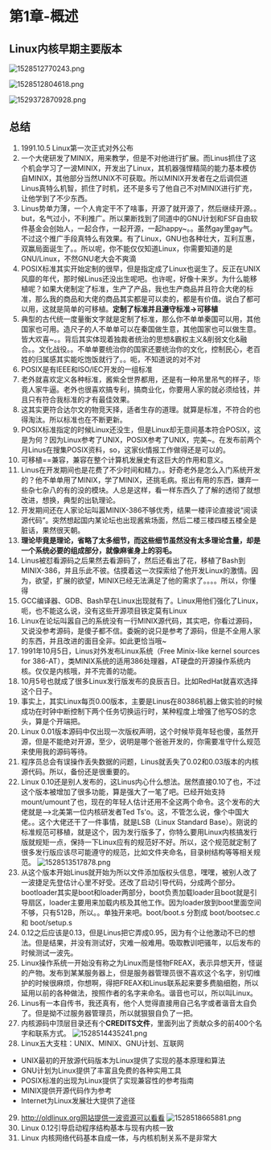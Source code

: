 # 第1章-概述

## Linux内核早期主要版本

![1528512770243.png](image/1528512770243.png)

![1528512804618.png](image/1528512804618.png)

![1529372870928.png](image/1529372870928.png)

## 总结

1. 1991.10.5 Linux第一次正式对外公布
2. 一个大佬研发了MINIX，用来教学，但是不对他进行扩展。而Linus抓住了这个机会学习了一波MINIX，开发出了Linux，其机器强悍精简的能力基本模仿自MINIX，其他部分当然UNIX不可获取。所以MINIX开发者在之后调侃道Linus真特么机智，抓住了时机，还不是多亏了他自己不对MINIX进行扩充，让他学到了不少东西。
3. Linus势单力薄，一个人肯定干不了啥事，开源了就开源了，然后继续开源。。but，名气过小，不利推广。所以果断找到了同道中的GNU计划和FSF自由软件基金会创始人，一起合作，一起开源，一起happy~。。虽然gay里gay气。不过这个推广手段真特么有效果。有了Linux，GNU也各种壮大，互利互惠，双赢局面诞生了。。所以呢，你不能仅仅知道Linux，你需要知道的是GNU/Linux，不然GNU老大会不爽滴
4. POSIX标准其实开始定制的很早，但是指定成了Linux也诞生了。反正在UNIX风靡的年代，那时候Linus还没出生呢吧。也许呢，好像十来岁。为什么能移植呢？如果大佬制定了标准，生产了产品，我也生产商品并且符合大佬的标准，那么我的商品和大佬的商品其实都是可以卖的，都是有价值。说白了都可以用，这就是简单的可移植。**定制了标准并且遵守标准->可移植**
5. 典型的古代统一度量衡文字就是定制了标准，那么你不单单秦国可以用，其他国家也可用。造尺子的人不单单可以在秦国做生意，其他国家也可以做生意。皆大欢喜~。。背后其实体现着独裁者统治的思想\&霸权主义\&削弱文化\&融合。。文化战役。。不单单要统治你的国家还要统治你的文化，控制民心，老百姓的归属感其实能吃饱饭就行了。。呃，不知道说的对不对
6. POSIX是有IEEE和ISO/IEC开发的一组标准
7. 老外就喜欢定义各种标准，酱紫全世界都用，还是有一种吊里吊气的样子，毕竟人家牛逼。老外也很喜欢搞专利，搞商业化，你要用人家的就必须给钱，并且只有符合我标准的才有最佳效果。
8. 这其实更符合达尔文的物竞天择，适者生存的道理。就算是标准，不符合的也得淘汰。所以标准也在不断更新。
9. POSIX标准指定的时候Linux还没生，但是Linux却无意间基本符合POSIX，这是为何？因为Linux参考了UNIX，POSIX参考了UNIX，完美~。在发布前两个月Linus在搜集POSIX资料，so，这家伙情报工作做得还是可以的。
10. 可移植==兼容，兼容在整个计算机发展史有这巨大的作用和意义。
11. Linus在开发期间也是花费了不少时间和精力。。好奇老外是怎么入门系统开发的？他不单单用了MINIX，学了MINIX，还挑毛病。抠出有用的东西，嫌弃一些杂七杂八的有的没的模块。人总是这样，看一样东西久了了解的透彻了就想改进，想换，典型的出轨理论。
12. 开发期间还在人家论坛叫嚣MINIX-386不够优秀，结果一楼评论直接说“阅读源代码”。突然想起国内某论坛也出现酱紫场面，然后二楼三楼四楼五楼全是脏话，果然很天朝。
13. **理论毕竟是理论，省略了太多细节，而这些细节虽然没有太多理论含量，却是一个系统必要的组成部分，就像麻雀身上的羽毛。**
14. Linus被怼看源码之后果然去看源码了，然后还看出了花，移植了Bash到MINIX-386，并且乐此不彼。估摸着这一次探索给了他开发Linux的激情。因为，欲望，扩展的欲望，MINIX已经无法满足了他的需求了。。。。所以，你懂得
15. GCC编译器、GDB、Bash早在Linux出现就有了。Linux用他们强化了Linux，呃，也不能这么说，没有这些开源项目铁定莫有Linux
16. Linux在论坛叫嚣自己的系统没有一行MINIX源代码，其实吧，你看过源码，又说没参考源码，是傻子都不信。委婉的说只是参考了源码，但是不全用人家的东西，并且改进的面目全非。如此更恰当哦~
17. 1991年10月5日，Linus对外发布Linux系统（Free Minix-like kernel sources for 386-AT），类MINIX系统的适用386处理器，AT硬盘的开源操作系统内核。仅仅是内核哦，并不完善的功能。
18. 10月5号也就成了很多Linux发行版发布的良辰吉日。比如RedHat就喜欢选择这个日子。
19. 事实上，其实Linux每页0.00版本，主要是Linus在80386机器上做实验的时候成功在时钟中断控制下两个任务切换运行时，某种程度上增强了他写OS的念头，算是个开端把。
20. Linux 0.01版本源码中仅出现一次版权声明，这个时候毕竟年轻也傻，虽然开源，但是不能绝对开源，至少，说明是哪个爸爸开发的，你需要准守什么规范来使用我的源码等待。
21. 程序员总会有误操作丢失数据的问题，Linus就丢失了0.02和0.03版本的内核源代码。所以，备份还是很重要的。
22. Linux 0.10还是别人发布的，这Linus内心什么想法。居然直接0.10了也，不过这个版本被增加了很多功能，算是强大了一笔了吧。已经开始支持mount/umount了也，现在的年轻人估计还用不全这两个命令。这个发布的大佬就是-->北美第一位内核研发者Ted Ts'o。这，不管怎么说，像个中国大佬。。这个大佬还干了一件事情，就是LSB（Linux Standard Base）。刚说的标准规范可移植，就是这个，因为发行版多了，你特么要用Linux内核搞发行版就规矩一点，保持一下Linux应有的规范好不好。所以，这个规范就定制了很多发行版应该尽可能遵守的规范，比如文件夹命名，目录树结构等等相关规范。
![1528513517878.png](image/1528513517878.png)
23. 从这个版本开始Linus就开始为所以文件添加版权头信息，嘿嘿，被别人改了一波捷足先登估计心里不好受。还改了启动引导代码，分成两个部分。bootloader其实是boot和loader两部分，boot负责加载loader且boot就是引导扇区，loader主要用来加载内核及其他工作。因为loader放到boot里面空间不够，只有512B，所以。。单独开来吧。boot/boot.s 分割成 boot/bootsec.c 和 boot/setup.s
24. 0.12之后应该是0.13，但是Linus把它弄成0.95，因为有个让他激动不已的想法。但是结果，并没有测试好，灾难一般难用。吸取教训吧骚年，以后发布的时候测试一波先。
25. Linux操作系统一开始没有称之为Linux而是怪物FREAX，表示异想天开，怪诞的产物。发布到某某服务器上，但是服务器管理员很不喜欢这个名字，别切维护的时候很麻烦，你想啊，得把FREAX和Linus联系起来要多费脑细胞，所以延用以前的各种做法，按照作者的名字来命名。谐音也可以，所以叫Linux。
26. Linus有一本自传书，我还真有，他个人觉得直接用自己名字或者谐音太自负了。但是拗不过服务器管理员，所以就狠狠自负了一把。
27. 内核源码中顶层目录还有个**CREDITS文件**，里面列出了贡献众多的前400个名字和联系方式。
![1528514435241.png](image/1528514435241.png)
28. Linux五大支柱：UNIX、MINIX、GNU计划、互联网
  * UNIX最初的开放源代码版本为Linux提供了实现的基本原理和算法
  * GNU计划为Linux提供了丰富且免费的各种实用工具
  * POSIX标准的出现为Linux提供了实现兼容性的参考指南
  * MINIX提供开源代码作为参考
  * Internet为Linux发展壮大提供了途径
29. http://oldlinux.org网站提供一波资源可以看看
![1528518665881.png](image/1528518665881.png)
30. Linux 0.12引导启动程序结构基本与现有内核一致
31. Linux 内核网络代码基本自成一体，与内核机制关系不是非常大
